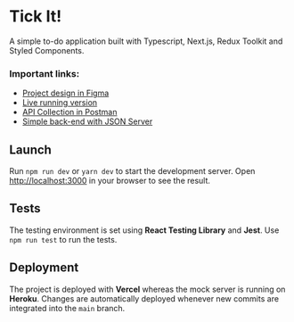 # Tick It!
A simple to-do application built with Typescript, Next.js, Redux Toolkit and Styled Components. <br />

### Important links:
- [Project design in Figma](https://www.figma.com/file/8ZffADyx3mke1goHuG0RPb/TickIt!?node-id=1%3A326)
- [Live running version](https://tick-it.vercel.app)
- [API Collection in Postman](https://app.getpostman.com/run-collection/14517756-8ad7ed48-e628-46ee-9067-5c7ab04dd76c?action=collection%2Ffork&collection-url=entityId%3D14517756-8ad7ed48-e628-46ee-9067-5c7ab04dd76c%26entityType%3Dcollection%26workspaceId%3D8a6c67fc-3ae2-4456-bc91-f27a9d129d47)
- [Simple back-end with JSON Server](https://github.com/eyvazahmadzada/tickit-server.git)

## Launch
Run `npm run dev` or `yarn dev` to start the development server. Open [http://localhost:3000](http://localhost:3000) in your browser to see the result.

## Tests
The testing environment is set using **React Testing Library** and **Jest**. Use `npm run test` to run the tests.

## Deployment
The project is deployed with **Vercel** whereas the mock server is running on **Heroku**. Changes are automatically deployed whenever new commits are integrated into the `main` branch.
